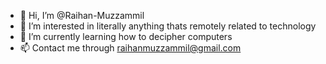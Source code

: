 - 👋 Hi, I’m @Raihan-Muzzammil
- 👀 I’m interested in literally anything thats remotely related to technology
- 🌱 I’m currently learning how to decipher computers
- 📫 Contact me through raihanmuzzammil@gmail.com

<!---
Raihan-Muzzammil/Raihan-Muzzammil is a ✨ special ✨ repository because its `README.md` (this file) appears on your GitHub profile.
You can click the Preview link to take a look at your changes.
--->

